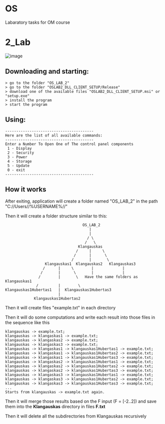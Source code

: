 # OS
Labaratory tasks for OM course 

# 2_Lab

![image](https://user-images.githubusercontent.com/93277255/226453731-0601d80a-6d41-4acb-9ef5-44bb1180b685.png)

## Downloading and starting:

```console
> go to the folder "OS_LAB_2"
> go to the folder "OSLAB2_DLL_CLIENT_SETUP/Release"
> download one of the available files "OSLAB2_DLL_CLIENT_SETUP.msi" or "setup.exe"
> install the program
> start the program
```

## Using:

```console
----------------------------------------
Here are the list of all available commands:
----------------------------------------
Enter a Number To Open One of The control panel components
 1 - Display
 2 - Security
 3 - Power
 4 - Storage
 5 - Update
 0 - exit
----------------------------------------
```

## How it works

After exiting, application will create a folder named "OS_LAB_2" in the path "C://Users//%USERNAME%//"

Then it will create a folder structure similar to this:

```console
                                   OS_LAB_2
                                      |
                                      |
                                     / \
                                    /   \
                                 Klangauskas
                                /     |     \
                               /      |      \
                              /       |       \
                  Klangauskas1  Klangauskas2   Klangauskas3
                 /      |     \        |             |
                /       |      \       |             |
               /        |       \   Have the same folders as Klangauskas1
              /         |        \
Klangauskas1Hubertas1   |  Klangauskas1Hubertas3
                        |
             Klangauskas1Hubertas2
```

Then it will create files "example.txt" in each directory

Then it will do some computations and write each result into those files in the sequence like this

```console
klangauskas -> example.txt;
klangauskas -> klangaskas1 -> example.txt;
klangauskas -> klangaskas2 -> example.txt;
klangauskas -> klangaskas3 -> example.txt;
klangauskas -> klangaskas1 -> klangauskas1Hubertas1 -> example.txt;
klangauskas -> klangaskas1 -> klangauskas1Hubertas2 -> example.txt;
klangauskas -> klangaskas1 -> klangauskas1Hubertas3 -> example.txt;
klangauskas -> klangaskas2 -> klangauskas1Hubertas1 -> example.txt;
klangauskas -> klangaskas2 -> klangauskas1Hubertas2 -> example.txt;
klangauskas -> klangaskas2 -> klangauskas1Hubertas3 -> example.txt;
klangauskas -> klangaskas3 -> klangauskas1Hubertas1 -> example.txt;
klangauskas -> klangaskas3 -> klangauskas1Hubertas2 -> example.txt;
klangauskas -> klangaskas3 -> klangauskas1Hubertas3 -> example.txt;
...
Starts from klangauskas -> example.txt again.
```

Then it will merge those results based on the F input (F = [-2..2]) and save them into the **Klangauskas** directory in files **F.txt**

Then it will delete all the subdirectories from Klangauskas recursively
